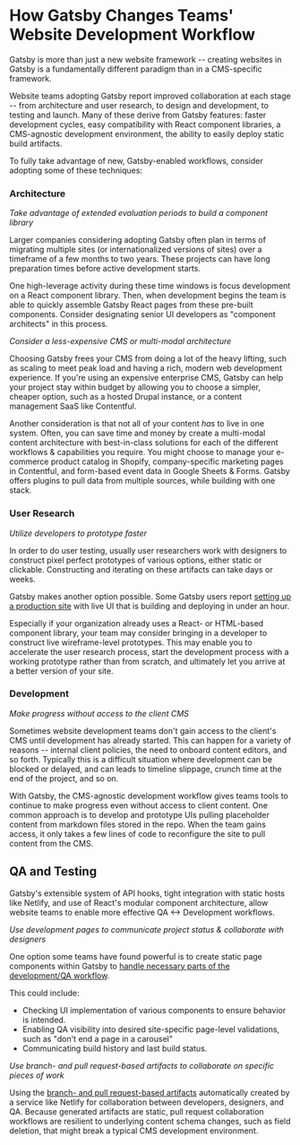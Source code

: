 # How Gatsby Changes Teams' Website Development Workflow

Gatsby is more than just a new website framework -- creating websites in Gatsby is a fundamentally different paradigm than in a CMS-specific framework.

Website teams adopting Gatsby report improved collaboration at each stage -- from architecture and user research, to design and development, to testing and launch. Many of these derive from Gatsby features: faster development cycles, easy compatibility with React component libraries, a CMS-agnostic development environment, the ability to easily deploy static build artifacts.

To fully take advantage of new, Gatsby-enabled workflows, consider adopting some of these techniques:

### Architecture

_Take advantage of extended evaluation periods to build a component library_

Larger companies considering adopting Gatsby often plan in terms of migrating multiple sites (or internationalized versions of sites) over a timeframe of a few months to two years. These projects can have long preparation times before active development starts.

One high-leverage activity during these time windows is focus development on a React component library. Then, when development begins the team is able to quickly assemble Gatsby React pages from these pre-built components. Consider designating senior UI developers as "component architects" in this process.

_Consider a less-expensive CMS or multi-modal architecture_

Choosing Gatsby frees your CMS from doing a lot of the heavy lifting, such as scaling to meet peak load and having a rich, modern web development experience. If you're using an expensive enterprise CMS, Gatsby can help your project stay within budget by allowing you to choose a simpler, cheaper option, such as a hosted Drupal instance, or a content management SaaS like Contentful.

Another consideration is that not all of your content _has_ to live in one system. Often, you can save time and money by create a multi-modal content architecture with best-in-class solutions for each of the different workflows & capabilities you require. You might choose to manage your e-commerce product catalog in Shopify, company-specific marketing pages in Contentful, and form-based event data in Google Sheets & Forms. Gatsby offers plugins to pull data from multiple sources, while building with one stack.

### User Research

_Utilize developers to prototype faster_

In order to do user testing, usually user researchers work with designers to construct pixel perfect prototypes of various options, either static or clickable. Constructing and iterating on these artifacts can take days or weeks.

Gatsby makes another option possible. Some Gatsby users report [setting up a production site](https://www.gatsbyjs.org/blog/2018-01-18-how-boston-gov-used-gatsby-to-be-selected-as-an-amazon-hq2-candidate-city/) with live UI that is building and deploying in under an hour.

Especially if your organization already uses a React- or HTML-based component library, your team may consider bringing in a developer to construct live wireframe-level prototypes. This may enable you to accelerate the user research process, start the development process with a working prototype rather than from scratch, and ultimately let you arrive at a better version of your site.

### Development

_Make progress without access to the client CMS_

Sometimes website development teams don't gain access to the client's CMS until development has already started. This can happen for a variety of reasons -- internal client policies, the need to onboard content editors, and so forth. Typically this is a difficult situation where  development can be blocked or delayed, and can leads to timeline slippage, crunch time at the end of the project, and so on.

With Gatsby, the CMS-agnostic development workflow gives teams tools to continue to make progress even without access to client content. One common approach is to develop and prototype UIs pulling placeholder content from markdown files stored in the repo. When the team gains access, it only takes a few lines of code to reconfigure the site to pull content from the CMS.

## QA and Testing

Gatsby's extensible system of API hooks, tight integration with static hosts like Netlify, and use of React's modular component architecture, allow website teams to enable more effective QA <-> Development workflows.

_Use development pages to communicate project status & collaborate with designers_

One option some teams have found powerful is to create static page components within Gatsby to [handle necessary parts of the development/QA workflow](https://www.gatsbyjs.org/blog/2018-04-11-trying-out-gatsby-at-work-and-co/#1-pre-integration-qa).

This could include:
* Checking UI implementation of various components to ensure behavior is intended.
* Enabling QA visibility into desired site-specific page-level validations, such as "don't end a page in a carousel"
* Communicating build history and last build status.

_Use branch- and pull request-based artifacts to collaborate on specific pieces of work_

Using the [branch- and pull request-based artifacts](https://www.gatsbyjs.org/blog/2018-04-11-trying-out-gatsby-at-work-and-co/#building-staging-urls
) automatically created by a service like Netlify for collaboration between developers, designers, and QA. Because generated artifacts are static, pull request collaboration workflows are resilient to underlying content schema changes, such as field deletion, that might break a typical CMS development environment.

